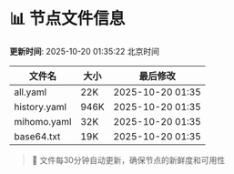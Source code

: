 # 📊 节点文件信息

**更新时间**: 2025-10-20 01:35:22 北京时间

| 文件名 | 大小 | 最后修改 |
|--------|------|----------|
| all.yaml | 22K | 2025-10-20 01:35 |
| history.yaml | 946K | 2025-10-20 01:35 |
| mihomo.yaml | 32K | 2025-10-20 01:35 |
| base64.txt | 19K | 2025-10-20 01:35 |

> 🔄 文件每30分钟自动更新，确保节点的新鲜度和可用性
